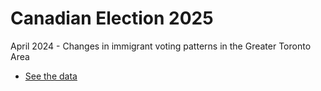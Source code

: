 # Canadian Election 2025

April 2024 - Changes in immigrant voting patterns in the Greater Toronto Area
 - [See the data](https://github.com/schoolofcities/canada-election-2025/tree/main/static/data/results)
